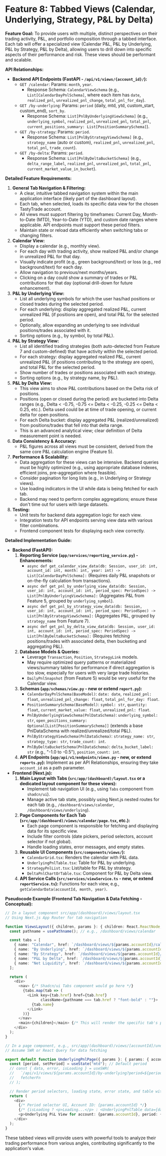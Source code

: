 # Feature 8: Tabbed Views (Calendar, Underlying, Strategy, P&L by Delta)

**Feature Goal:**
To provide users with multiple, distinct perspectives on their trading activity, P&L, and portfolio composition through a tabbed interface. Each tab will offer a specialized view (Calendar P&L, P&L by Underlying, P&L by Strategy, P&L by Delta), allowing users to drill down into specific aspects of their performance and risk. These views should be performant and scalable.

**API Relationships:**

*   **Backend API Endpoints (FastAPI - `/api/v1/views/{account_id}/`):**
    *   `GET /calendar`: Params: `month`, `year`.
        *   Response Schema: `CalendarViewSchema` (e.g., `List[CalendarDayPnlSchema]`, where each item has `date`, `realized_pnl`, `unrealized_pnl_change`, `total_pnl_for_day`).
    *   `GET /by-underlying`: Params: `period` (daily, mtd, ytd, custom_start, custom_end), `sort_by`.
        *   Response Schema: `List[PnlByUnderlyingViewSchema]` (e.g., `underlying_symbol`, `realized_pnl`, `unrealized_pnl`, `total_pnl`, `current_positions_summary: List[PositionSummarySchema]`).
    *   `GET /by-strategy`: Params: `period`.
        *   Response Schema: `List[PnlByStrategyViewSchema]` (e.g., `strategy_name` (auto or custom), `realized_pnl`, `unrealized_pnl`, `total_pnl`, `trade_count`).
    *   `GET /by-delta`: Params: `period`.
        *   Response Schema: `List[PnlByDeltaBucketSchema]` (e.g., `delta_range_label`, `realized_pnl`, `unrealized_pnl`, `total_pnl`, `current_market_value_in_bucket`).

**Detailed Feature Requirements:**

1.  **General Tab Navigation & Filtering:**
    *   A clear, intuitive tabbed navigation system within the main application interface (likely part of the dashboard layout).
    *   Each tab, when selected, loads its specific data view for the chosen TastyTrade account.
    *   All views must support filtering by timeframes: Current Day, Month-to-Date (MTD), Year-to-Date (YTD), and custom date ranges where applicable. API endpoints must support these period filters.
    *   Maintain state or reload data efficiently when switching tabs or changing filters.
2.  **Calendar View:**
    *   Display a calendar (e.g., monthly view).
    *   For each day with trading activity, show realized P&L and/or change in unrealized P&L for that day.
    *   Visually indicate profit (e.g., green background/text) or loss (e.g., red background/text) for each day.
    *   Allow navigation to previous/next months/years.
    *   Clicking on a day could show a summary of trades or P&L contributions for that day (optional drill-down for future enhancement).
3.  **P&L by Underlying View:**
    *   List all underlying symbols for which the user has/had positions or closed trades during the selected period.
    *   For each underlying: display aggregated realized P&L, current unrealized P&L (if positions are open), and total P&L for the selected period.
    *   Optionally, allow expanding an underlying to see individual positions/trades associated with it.
    *   Sorting options (e.g., by symbol, by total P&L).
4.  **P&L by Strategy View:**
    *   List all identified trading strategies (both auto-detected from Feature 7 and custom-defined) that have activity within the selected period.
    *   For each strategy: display aggregated realized P&L, current unrealized P&L (if positions contributing to the strategy are open), and total P&L for the selected period.
    *   Show number of trades or positions associated with each strategy.
    *   Sorting options (e.g., by strategy name, by P&L).
5.  **P&L by Delta View:**
    *   This view aims to show P&L contributions based on the Delta risk of positions.
    *   Positions (open or closed during the period) are bucketed into Delta ranges (e.g., Delta < -0.75, -0.75 <= Delta < -0.25, -0.25 <= Delta < 0.25, etc.). Delta used could be at time of trade opening, or current delta for open positions.
    *   For each Delta bucket: display aggregated P&L (realized/unrealized) from positions/trades that fell into that delta range.
    *   This is an advanced analytical view; clear definition of Delta measurement point is needed.
6.  **Data Consistency & Accuracy:**
    *   P&L figures across all views must be consistent, derived from the same core P&L calculation engine (Feature 5).
7.  **Performance & Scalability:**
    *   Data aggregation for these views can be intensive. Backend queries must be highly optimized (e.g., using appropriate database indexes, efficient joins, pre-aggregation where feasible).
    *   Consider pagination for long lists (e.g., in Underlying or Strategy views).
    *   Use loading indicators in the UI while data is being fetched for each tab.
    *   Backend may need to perform complex aggregations; ensure these don't time out for users with large datasets.
8.  **Testing:**
    *   Unit tests for backend data aggregation logic for each view.
    *   Integration tests for API endpoints serving view data with various filter combinations.
    *   Frontend component tests for displaying each view correctly.

**Detailed Implementation Guide:**

*   **Backend (FastAPI):**
    1.  **Reporting Service (`app/services/reporting_service.py`) - Enhancements:**
        *   `async def get_calendar_view_data(db: Session, user_id: int, account_id: int, month: int, year: int) -> List[CalendarDayPnlSchema]:` (Requires daily P&L snapshots or on-the-fly calculation from transactions).
        *   `async def get_pnl_by_underlying_view_data(db: Session, user_id: int, account_id: int, period_spec: PeriodSpec) -> List[PnlByUnderlyingViewSchema]:` (Aggregates P&L from Feature 5, grouped by `underlying_symbol`).
        *   `async def get_pnl_by_strategy_view_data(db: Session, user_id: int, account_id: int, period_spec: PeriodSpec) -> List[PnlByStrategyViewSchema]:` (Aggregates P&L, grouped by `strategy_name` from Feature 7).
        *   `async def get_pnl_by_delta_view_data(db: Session, user_id: int, account_id: int, period_spec: PeriodSpec) -> List[PnlByDeltaBucketSchema]:` (Requires fetching positions/trades with associated delta, then bucketing and aggregating P&L).
    2.  **Database Models & Queries:**
        *   Leverage `Transaction`, `Position`, `StrategyLink` models.
        *   May require optimized query patterns or materialized views/summary tables for performance if direct aggregation is too slow, especially for users with very large trade histories.
        *   `DailyPnlSnapshot` (from Feature 5) would be very useful for the Calendar view.
    3.  **Schemas (`app/schemas/view.py` - new or extend `report.py`):**
        *   `CalendarDayPnlSchema(BaseModel)`: `date: date`, `realized_pnl: float`, `unrealized_pnl_change: float`, `total_pnl_for_day: float`.
        *   `PositionSummarySchema(BaseModel)`: `symbol: str`, `quantity: float`, `current_market_value: float`, `unrealized_pnl: float`.
        *   `PnlByUnderlyingViewSchema(PnlDataSchema)`: `underlying_symbol: str`, `open_positions_summary: Optional[List[PositionSummarySchema]]` (extends a base PnlDataSchema with realized/unrealized/total P&L).
        *   `PnlByStrategyViewSchema(PnlDataSchema)`: `strategy_name: str`, `strategy_type: str`, `trade_count: int`.
        *   `PnlByDeltaBucketSchema(PnlDataSchema)`: `delta_bucket_label: str` (e.g., "-1.0 to -0.5"), `position_count: int`.
    4.  **API Endpoints (`app/api/v1/endpoints/views.py` - new, or extend `reports.py`):** Implement as per API Relationships, ensuring they take `account_id` as a path parameter.
*   **Frontend (Next.js):**
    1.  **Main Layout with Tabs (`src/app/(dashboard)/layout.tsx` or a dedicated layout component for these views):**
        *   Implement tab navigation UI (e.g., using `Tabs` component from `shadcn/ui`).
        *   Manage active tab state, possibly using Next.js nested routes for each tab (e.g., `/dashboard/views/calendar`, `/dashboard/views/underlying`).
    2.  **Page Components for Each Tab (`src/app/(dashboard)/views/calendar/page.tsx`, etc.):**
        *   Each page component is responsible for fetching and displaying data for its specific view.
        *   Include filter controls (date pickers, period selectors, account selector if not global).
        *   Handle loading states, error messages, and empty states.
    3.  **Reusable UI Components (`src/components/views/`):**
        *   `CalendarGrid.tsx`: Renders the calendar with P&L data.
        *   `UnderlyingPnlTable.tsx`: Table for P&L by underlying.
        *   `StrategyPnlList.tsx`: List/table for P&L by strategy.
        *   `DeltaPnlChartOrTable.tsx`: Component for P&L by Delta view.
    4.  **API Service Calls (`src/services/viewService.ts` - new, or extend `reportService.ts`):** Functions for each view, e.g., `getCalendarData(accountId, month, year)`.

**Pseudocode Example (Frontend Tab Navigation & Data Fetching - Conceptual):**

```typescript
// In a layout component src/app/(dashboard)/views/layout.tsx
// Using Next.js App Router for tab navigation

function ViewsLayout({ children, params }: { children: React.ReactNode, params: { accountId: string } }) {
  const pathname = usePathname(); // e.g., /dashboard/views/calendar

  const tabs = [
    { name: "Calendar", href: `/dashboard/views/${params.accountId}/calendar` },
    { name: "By Underlying", href: `/dashboard/views/${params.accountId}/underlying` },
    { name: "By Strategy", href: `/dashboard/views/${params.accountId}/strategy` },
    { name: "P&L by Delta", href: `/dashboard/views/${params.accountId}/pnl-by-delta` },
    { name: "Net Liquidity", href: `/dashboard/views/${params.accountId}/net-liquidity` }, // Feature 9
  ];

  return (
    <div>
      <nav> {/* Shadcn/ui Tabs component would go here */}
        {tabs.map(tab => (
          <Link key={tab.href} href={tab.href}
                className={pathname === tab.href ? "font-bold" : ""}>
            {tab.name}
          </Link>
        ))}
      </nav>
      <main>{children}</main> {/* This will render the specific tab's page.tsx */}
    </div>
  );
}

// In a page component, e.g., src/app/(dashboard)/views/[accountId]/underlying/page.tsx
// Assume SWR or React Query for data fetching

export default function UnderlyingPnlPage({ params }: { params: { accountId: string } }) {
  const [period, setPeriod] = useState("mtd"); // Default period
  // const { data, error, isLoading } = useSWR(
  //   `/api/v1/views/${params.accountId}/by-underlying?period=${period}`,
  //   fetcherFn
  // );

  // Render period selectors, loading state, error state, and table with data
  return (
    <div>
      {/* Period selector UI, Account ID: {params.accountId} */}
      {/* {isLoading ? <p>Loading...</p> : <UnderlyingPnlTable data={data} />} */}
      <p>Underlying P&L View for account: {params.accountId}, period: {period}</p>
    </div>
  );
}
```
These tabbed views will provide users with powerful tools to analyze their trading performance from various angles, contributing significantly to the application's value.
